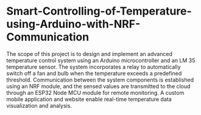 # Smart-Controlling-of-Temperature-using-Arduino-with-NRF-Communication


The scope of this project is to design and implement an advanced temperature control system using an
Arduino microcontroller and an LM 35 temperature sensor. The system incorporates a relay to
automatically switch off a fan and bulb when the temperature exceeds a predefined threshold.
Communication between the system components is established using an NRF module, and the sensed
values are transmitted to the cloud through an ESP32 Node MCU module for remote monitoring. A
custom mobile application and website enable real-time temperature data visualization and analysis.


